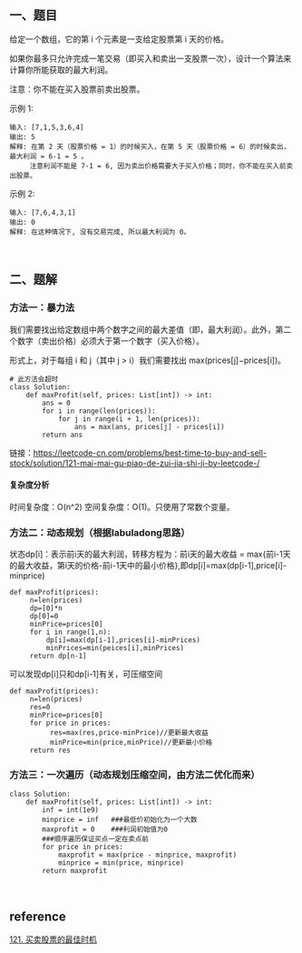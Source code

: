## 一、题目
给定一个数组，它的第 i 个元素是一支给定股票第 i 天的价格。

如果你最多只允许完成一笔交易（即买入和卖出一支股票一次），设计一个算法来计算你所能获取的最大利润。

注意：你不能在买入股票前卖出股票。

示例 1:
```
输入: [7,1,5,3,6,4]
输出: 5
解释: 在第 2 天（股票价格 = 1）的时候买入，在第 5 天（股票价格 = 6）的时候卖出，最大利润 = 6-1 = 5 。
     注意利润不能是 7-1 = 6, 因为卖出价格需要大于买入价格；同时，你不能在买入前卖出股票。
```
示例 2:
```
输入: [7,6,4,3,1]
输出: 0
解释: 在这种情况下, 没有交易完成, 所以最大利润为 0。
```

&nbsp;
## 二、题解
### 方法一：暴力法
我们需要找出给定数组中两个数字之间的最大差值（即，最大利润）。此外，第二个数字（卖出价格）必须大于第一个数字（买入价格）。

形式上，对于每组 i 和 j（其中 j > i）我们需要找出 max(prices[j]−prices[i])。

```
# 此方法会超时
class Solution:
    def maxProfit(self, prices: List[int]) -> int:
        ans = 0
        for i in range(len(prices)):
            for j in range(i + 1, len(prices)):
                ans = max(ans, prices[j] - prices[i])
        return ans
```
链接：https://leetcode-cn.com/problems/best-time-to-buy-and-sell-stock/solution/121-mai-mai-gu-piao-de-zui-jia-shi-ji-by-leetcode-/
#### 复杂度分析
时间复杂度：O(n^2)
空间复杂度：O(1)。只使用了常数个变量。
### 方法二：动态规划（根据labuladong思路）
状态dp[i]：表示前i天的最大利润，转移方程为：前i天的最大收益 = max{前i-1天的最大收益，第i天的价格-前i-1天中的最小价格},即dp[i]=max(dp[i-1],price[i]-minprice)

```
def maxProfit(prices):
     n=len(prices)
     dp=[0]*n
     dp[0]=0
     minPrice=prices[0]
     for i in range(1,n):
         dp[i]=max(dp[i-1],prices[i]-minPrices)
         minPrices=min(peices[i],minPrices)
     return dp[n-1]
```
可以发现dp[i]只和dp[i-1]有关，可压缩空间
```
def maxProfit(prices):
     n=len(prices)
     res=0
     minPrice=prices[0]
     for price in prices:
          res=max(res,price-minPrice)//更新最大收益
          minPrice=min(price,minPrice)//更新最小价格
     return res
```
### 方法三：一次遍历（动态规划压缩空间，由方法二优化而来）
```
class Solution:
    def maxProfit(self, prices: List[int]) -> int:
        inf = int(1e9)
        minprice = inf   ###最低价初始化为一个大数
        maxprofit = 0    ###利润初始值为0
        ###顺序遍历保证买点一定在卖点前
        for price in prices:
            maxprofit = max(price - minprice, maxprofit)
            minprice = min(price, minprice)
        return maxprofit
```


&nbsp;
## reference
[121. 买卖股票的最佳时机](https://leetcode-cn.com/problems/best-time-to-buy-and-sell-stock/)
